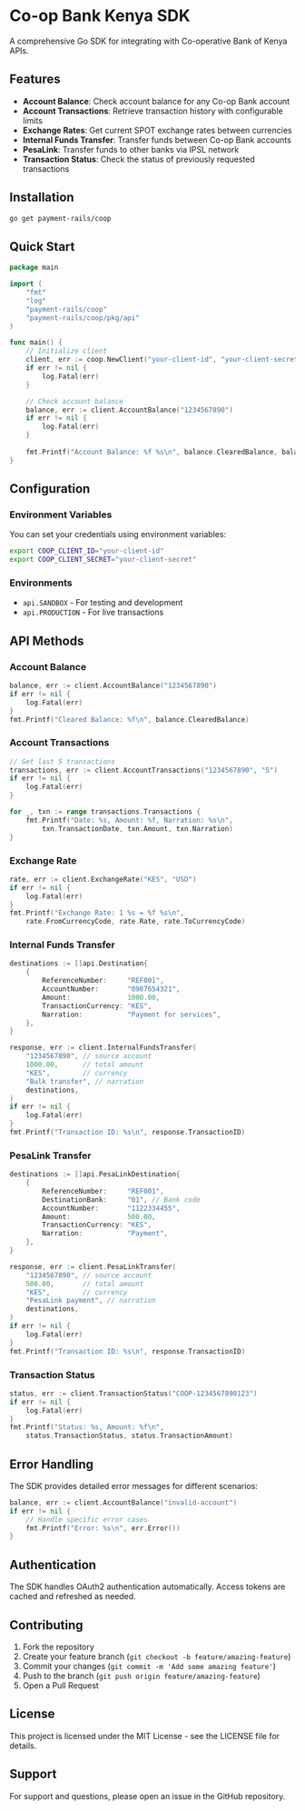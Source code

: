 # Co-op Bank Kenya SDK

A comprehensive Go SDK for integrating with Co-operative Bank of Kenya APIs.

## Features

- **Account Balance**: Check account balance for any Co-op Bank account
- **Account Transactions**: Retrieve transaction history with configurable limits
- **Exchange Rates**: Get current SPOT exchange rates between currencies
- **Internal Funds Transfer**: Transfer funds between Co-op Bank accounts
- **PesaLink**: Transfer funds to other banks via IPSL network
- **Transaction Status**: Check the status of previously requested transactions

## Installation

```bash
go get payment-rails/coop
```

## Quick Start

```go
package main

import (
    "fmt"
    "log"
    "payment-rails/coop"
    "payment-rails/coop/pkg/api"
)

func main() {
    // Initialize client
    client, err := coop.NewClient("your-client-id", "your-client-secret", api.SANDBOX)
    if err != nil {
        log.Fatal(err)
    }

    // Check account balance
    balance, err := client.AccountBalance("1234567890")
    if err != nil {
        log.Fatal(err)
    }
    
    fmt.Printf("Account Balance: %f %s\n", balance.ClearedBalance, balance.Currency)
}
```

## Configuration

### Environment Variables

You can set your credentials using environment variables:

```bash
export COOP_CLIENT_ID="your-client-id"
export COOP_CLIENT_SECRET="your-client-secret"
```

### Environments

- `api.SANDBOX` - For testing and development
- `api.PRODUCTION` - For live transactions

## API Methods

### Account Balance

```go
balance, err := client.AccountBalance("1234567890")
if err != nil {
    log.Fatal(err)
}
fmt.Printf("Cleared Balance: %f\n", balance.ClearedBalance)
```

### Account Transactions

```go
// Get last 5 transactions
transactions, err := client.AccountTransactions("1234567890", "5")
if err != nil {
    log.Fatal(err)
}

for _, txn := range transactions.Transactions {
    fmt.Printf("Date: %s, Amount: %f, Narration: %s\n", 
        txn.TransactionDate, txn.Amount, txn.Narration)
}
```

### Exchange Rate

```go
rate, err := client.ExchangeRate("KES", "USD")
if err != nil {
    log.Fatal(err)
}
fmt.Printf("Exchange Rate: 1 %s = %f %s\n", 
    rate.FromCurrencyCode, rate.Rate, rate.ToCurrencyCode)
```

### Internal Funds Transfer

```go
destinations := []api.Destination{
    {
        ReferenceNumber:     "REF001",
        AccountNumber:       "0987654321",
        Amount:              1000.00,
        TransactionCurrency: "KES",
        Narration:           "Payment for services",
    },
}

response, err := client.InternalFundsTransfer(
    "1234567890", // source account
    1000.00,      // total amount
    "KES",        // currency
    "Bulk transfer", // narration
    destinations,
)
if err != nil {
    log.Fatal(err)
}
fmt.Printf("Transaction ID: %s\n", response.TransactionID)
```

### PesaLink Transfer

```go
destinations := []api.PesaLinkDestination{
    {
        ReferenceNumber:     "REF001",
        DestinationBank:     "01", // Bank code
        AccountNumber:       "1122334455",
        Amount:              500.00,
        TransactionCurrency: "KES",
        Narration:           "Payment",
    },
}

response, err := client.PesaLinkTransfer(
    "1234567890", // source account
    500.00,       // total amount
    "KES",        // currency
    "PesaLink payment", // narration
    destinations,
)
if err != nil {
    log.Fatal(err)
}
fmt.Printf("Transaction ID: %s\n", response.TransactionID)
```

### Transaction Status

```go
status, err := client.TransactionStatus("COOP-1234567890123")
if err != nil {
    log.Fatal(err)
}
fmt.Printf("Status: %s, Amount: %f\n", 
    status.TransactionStatus, status.TransactionAmount)
```

## Error Handling

The SDK provides detailed error messages for different scenarios:

```go
balance, err := client.AccountBalance("invalid-account")
if err != nil {
    // Handle specific error cases
    fmt.Printf("Error: %s\n", err.Error())
}
```

## Authentication

The SDK handles OAuth2 authentication automatically. Access tokens are cached and refreshed as needed.

## Contributing

1. Fork the repository
2. Create your feature branch (`git checkout -b feature/amazing-feature`)
3. Commit your changes (`git commit -m 'Add some amazing feature'`)
4. Push to the branch (`git push origin feature/amazing-feature`)
5. Open a Pull Request

## License

This project is licensed under the MIT License - see the LICENSE file for details.

## Support

For support and questions, please open an issue in the GitHub repository.
